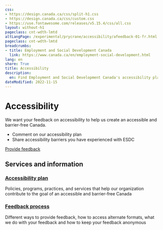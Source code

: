 ```yaml
---
css:
- https://design.canada.ca/css/split-h1.css
- https://design.canada.ca/css/custom.css
- https://use.fontawesome.com/releases/v5.15.4/css/all.css
layout: without-h1
pageclass: cnt-wdth-lmtd
altLangPage: /experimental/prycrane/accessibility/afeedback-01-fr.html
pageclass: cnt-wdth-lmtd
breadcrumbs:
- title: Employment and Social Development Canada
  link: https://www.canada.ca/en/employment-social-development.html
lang: en
share: True
title: Accessibility
description: 
  en: Find Employment and Social Development Canada's accessibility plan and provide feedback. 
dateModified: 2022-11-15
---
```


<div class="container">
	<div class="row">
		<div class="col-md-12">
<h1 property="name" id="wb-cont" dir="ltr">Accessibility</h1>
<p>We want your feedback on accessibility to help us create an accessible and barrier-free Canada.</p>
<ul>
  <li>Comment on our accessibility plan</li>
  <li>Share accessibility barriers you have experienced with ESDC</li>				
</ul>
<div><a class="provisional btn btn-call-to-action" href="afeedback-03-03-en.html">Provide feedback</a></div>
		</div>
	</div>
</div>
<div class="container">
  <div class="row">
    <!-- showing the basic doormat pattern - refer to the Services and information documentation for options -->
    <section class="gc-srvinfo col-md-12">
      <h2 class="wb-inv">Services and information</h2>
      <div class="wb-eqht row">
        <div class="col-lg-4 col-md-6">
          <h3><a href="afeedback-03-05-en.html">Accessibility plan</a></h3>
          <p>Policies, programs, practices, and services that help our organization contribute to the goal of an accessible and barrier-free Canada</p>
        </div>
               <div class="col-lg-4 col-md-6">
          <h3><a href="afeedback-03-02-en.html">Feedback process</a></h3>
          <p>Different ways to provide feedback, how to access alternate formats, what we  do with your feedback and how to keep your feedback anonymous</p>
        </div>
      </div>
    </section>
  </div>
</div>
